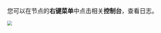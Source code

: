 您可以在节点的**右键菜单**中点击相关**控制台**，查看日志。

<img src="https://main.qcloudimg.com/raw/fdb71ce371ae1bb1415e9a4010a7c3c3.png" style="zoom:67%;" />



